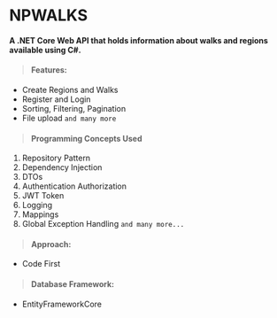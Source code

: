 
# NPWALKS
#### A .NET Core Web API that holds information about walks and regions available using C#.


> #### Features:
- Create Regions and Walks
- Register and Login
- Sorting, Filtering, Pagination
- File upload
`and many more`

> #### Programming Concepts Used
1. Repository Pattern
2. Dependency Injection
3. DTOs
4. Authentication Authorization
5. JWT Token
6. Logging
7. Mappings
8. Global Exception Handling
`and many more...`

> #### **Approach:** 
- Code First
  
> #### **Database Framework:** 
- EntityFrameworkCore
